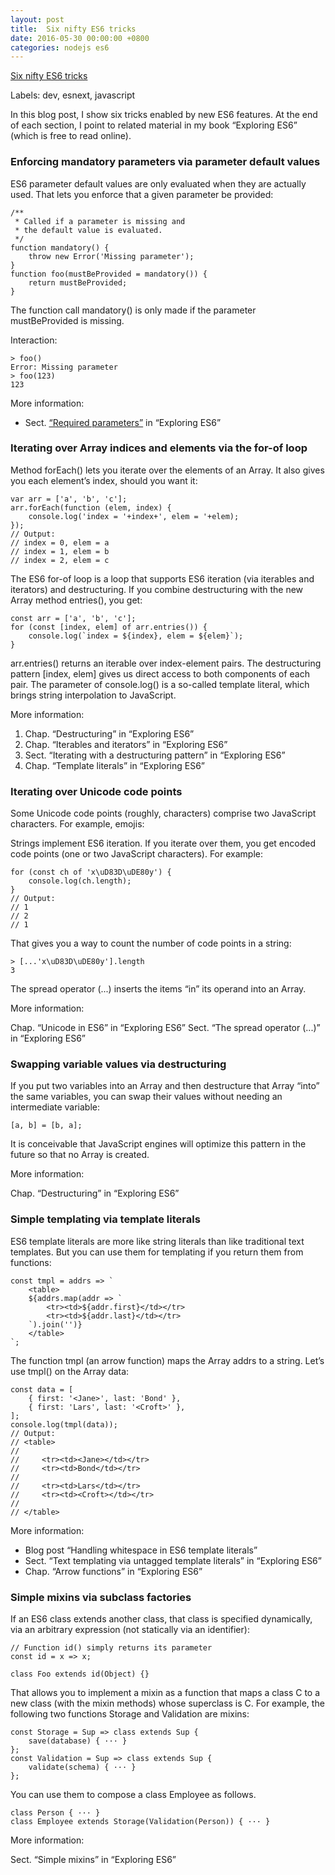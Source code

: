 ```yaml
---
layout: post
title:  Six nifty ES6 tricks
date: 2016-05-30 00:00:00 +0800
categories: nodejs es6
---
```


[Six nifty ES6 tricks](http://www.2ality.com/2016/05/six-nifty-es6-tricks.html?utm_source=javascriptweekly&utm_medium=email)

Labels: dev, esnext, javascript

In this blog post, I show six tricks enabled by new ES6 features. At the end of each section, I point to related material in my book “Exploring ES6” (which is free to read online).

### Enforcing mandatory parameters via parameter default values

ES6 parameter default values are only evaluated when they are actually used. That lets you enforce that a given parameter be provided:

    /**
     * Called if a parameter is missing and
     * the default value is evaluated.
     */
    function mandatory() {
        throw new Error('Missing parameter');
    }
    function foo(mustBeProvided = mandatory()) {
        return mustBeProvided;
    }

The function call mandatory() is only made if the parameter mustBeProvided is missing.

Interaction:

    > foo()
    Error: Missing parameter
    > foo(123)
    123
More information:

* Sect. [“Required parameters”](http://exploringjs.com/es6/ch_parameter-handling.html#_required-parameters) in “Exploring ES6”

### Iterating over Array indices and elements via the for-of loop

Method forEach() lets you iterate over the elements of an Array. It also gives you each element’s index, should you want it:

    var arr = ['a', 'b', 'c'];
    arr.forEach(function (elem, index) {
        console.log('index = '+index+', elem = '+elem);
    });
    // Output:
    // index = 0, elem = a
    // index = 1, elem = b
    // index = 2, elem = c

The ES6 for-of loop is a loop that supports ES6 iteration (via iterables and iterators) and destructuring. If you combine destructuring with the new Array method entries(), you get:

    const arr = ['a', 'b', 'c'];
    for (const [index, elem] of arr.entries()) {
        console.log(`index = ${index}, elem = ${elem}`);
    }
arr.entries() returns an iterable over index-element pairs. The destructuring pattern [index, elem] gives us direct access to both components of each pair. The parameter of console.log() is a so-called template literal, which brings string interpolation to JavaScript.

More information:

1. Chap. “Destructuring” in “Exploring ES6”
2. Chap. “Iterables and iterators” in “Exploring ES6”
3. Sect. “Iterating with a destructuring pattern” in “Exploring ES6”
4. Chap. “Template literals” in “Exploring ES6”

### Iterating over Unicode code points
Some Unicode code points (roughly, characters) comprise two JavaScript characters. For example, emojis:


Strings implement ES6 iteration. If you iterate over them, you get encoded code points (one or two JavaScript characters). For example:

    for (const ch of 'x\uD83D\uDE80y') {
        console.log(ch.length);
    }
    // Output:
    // 1
    // 2
    // 1
That gives you a way to count the number of code points in a string:

    > [...'x\uD83D\uDE80y'].length
    3
The spread operator (...) inserts the items “in” its operand into an Array.

More information:

Chap. “Unicode in ES6” in “Exploring ES6”
Sect. “The spread operator (...)” in “Exploring ES6”

### Swapping variable values via destructuring
If you put two variables into an Array and then destructure that Array “into” the same variables, you can swap their values without needing an intermediate variable:

    [a, b] = [b, a];
It is conceivable that JavaScript engines will optimize this pattern in the future so that no Array is created.

More information:

Chap. “Destructuring” in “Exploring ES6”

### Simple templating via template literals
ES6 template literals are more like string literals than like traditional text templates. But you can use them for templating if you return them from functions:

    const tmpl = addrs => `
        <table>
        ${addrs.map(addr => `
            <tr><td>${addr.first}</td></tr>
            <tr><td>${addr.last}</td></tr>
        `).join('')}
        </table>
    `;
The function tmpl (an arrow function) maps the Array addrs to a string. Let’s use tmpl() on the Array data:

    const data = [
        { first: '<Jane>', last: 'Bond' },
        { first: 'Lars', last: '<Croft>' },
    ];
    console.log(tmpl(data));
    // Output:
    // <table>
    //
    //     <tr><td><Jane></td></tr>
    //     <tr><td>Bond</td></tr>
    //
    //     <tr><td>Lars</td></tr>
    //     <tr><td><Croft></td></tr>
    //
    // </table>
More information:

* Blog post “Handling whitespace in ES6 template literals”
* Sect. “Text templating via untagged template literals” in “Exploring ES6”
* Chap. “Arrow functions” in “Exploring ES6”

### Simple mixins via subclass factories
If an ES6 class extends another class, that class is specified dynamically, via an arbitrary expression (not statically via an identifier):

    // Function id() simply returns its parameter
    const id = x => x;
    
    class Foo extends id(Object) {}
That allows you to implement a mixin as a function that maps a class C to a new class (with the mixin methods) whose superclass is C. For example, the following two functions Storage and Validation are mixins:

    const Storage = Sup => class extends Sup {
        save(database) { ··· }
    };
    const Validation = Sup => class extends Sup {
        validate(schema) { ··· }
    };
You can use them to compose a class Employee as follows.

    class Person { ··· }
    class Employee extends Storage(Validation(Person)) { ··· }
More information:

Sect. “Simple mixins” in “Exploring ES6”

